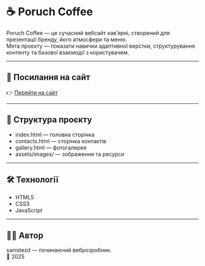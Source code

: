 # ☕ Poruch Coffee

Poruch Coffee — це сучасний вебсайт кав’ярні, створений для презентації бренду, його атмосфери та меню.  
Мета проєкту — показати навички адаптивної верстки, структурування контенту та базової взаємодії з користувачем.

---

## 🔗 Посилання на сайт
👉 [Перейти на сайт](https://sanistezd.github.io/poruchcoffee/index.html)

---

## 🧱 Структура проєкту
- index.html — головна сторінка  
- contacts.html — сторінка контактів  
- gallery.html — фотогалерея  
- assets/images/ — зображення та ресурси  

---

## 🛠 Технології
- HTML5
- CSS3
- JavaScript

---

## 👨‍💻 Автор
sanistezd — починаючий веброзробник.  
📅 2025
